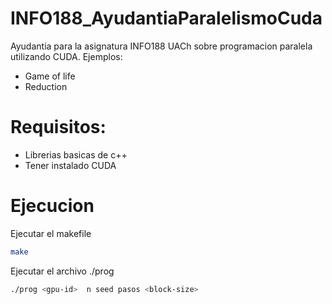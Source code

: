 # INFO188_AyudantiaParalelismoCuda
Ayudantia para la asignatura INFO188 UACh sobre programacion paralela utilizando CUDA.
Ejemplos:
- Game of life
- Reduction

# Requisitos:
- Librerias basicas de c++
- Tener instalado CUDA

# Ejecucion
Ejecutar el makefile
```bash
make
```
Ejecutar el archivo ./prog
```bash
./prog <gpu-id>  n seed pasos <block-size>
```
